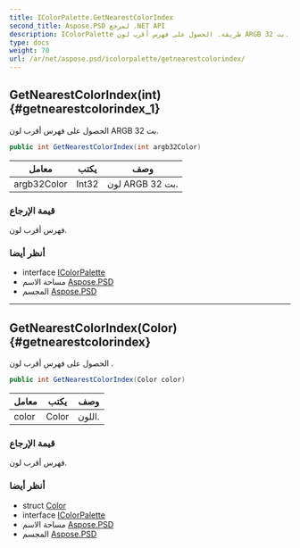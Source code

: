 ```yaml
---
title: IColorPalette.GetNearestColorIndex
second_title: Aspose.PSD لمرجع .NET API
description: IColorPalette طريقة. الحصول على فهرس أقرب لون ARGB 32 بت.
type: docs
weight: 70
url: /ar/net/aspose.psd/icolorpalette/getnearestcolorindex/
---
```

## GetNearestColorIndex(int) {#getnearestcolorindex_1}

الحصول على فهرس أقرب لون ARGB 32 بت.

```csharp
public int GetNearestColorIndex(int argb32Color)
```

| معامل | يكتب | وصف |
| --- | --- | --- |
| argb32Color | Int32 | لون ARGB 32 بت. |

### قيمة الإرجاع

فهرس أقرب لون.

### أنظر أيضا

* interface [IColorPalette](../)
* مساحة الاسم [Aspose.PSD](../../icolorpalette/)
* المجسم [Aspose.PSD](../../../)

---

## GetNearestColorIndex(Color) {#getnearestcolorindex}

الحصول على فهرس أقرب لون .

```csharp
public int GetNearestColorIndex(Color color)
```

| معامل | يكتب | وصف |
| --- | --- | --- |
| color | Color | اللون. |

### قيمة الإرجاع

فهرس أقرب لون.

### أنظر أيضا

* struct [Color](../../color/)
* interface [IColorPalette](../)
* مساحة الاسم [Aspose.PSD](../../icolorpalette/)
* المجسم [Aspose.PSD](../../../)


